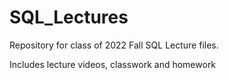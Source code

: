 # SQL_Lectures
Repository for class of 2022 Fall SQL Lecture files. 

Includes lecture videos, classwork and homework
